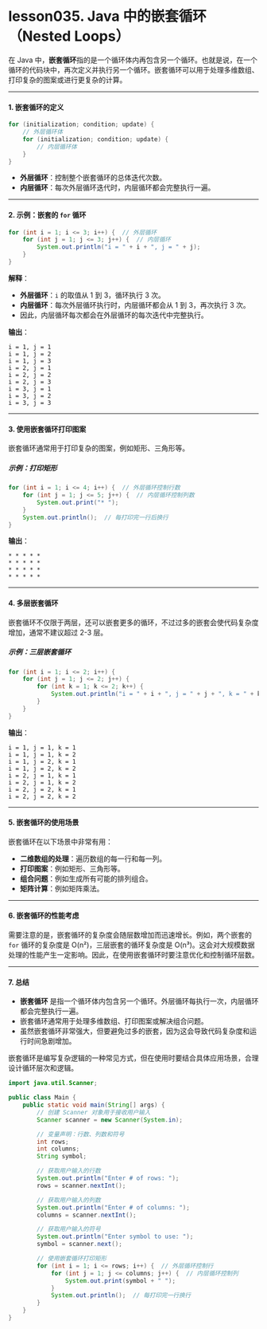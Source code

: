 # lesson035. Java 中的嵌套循环（Nested Loops）

在 Java 中，**嵌套循环**指的是一个循环体内再包含另一个循环。也就是说，在一个循环的代码块中，再次定义并执行另一个循环。嵌套循环可以用于处理多维数组、打印复杂的图案或进行更复杂的计算。

------

#### 1. 嵌套循环的定义

```java
for (initialization; condition; update) {
    // 外层循环体
    for (initialization; condition; update) {
        // 内层循环体
    }
}
```

- **外层循环**：控制整个嵌套循环的总体迭代次数。
- **内层循环**：每次外层循环迭代时，内层循环都会完整执行一遍。

------

#### 2. 示例：嵌套的 `for` 循环

```java
for (int i = 1; i <= 3; i++) {  // 外层循环
    for (int j = 1; j <= 3; j++) {  // 内层循环
        System.out.println("i = " + i + ", j = " + j);
    }
}
```

**解释**：

- **外层循环**：`i` 的取值从 1 到 3，循环执行 3 次。
- **内层循环**：每次外层循环执行时，内层循环都会从 1 到 3，再次执行 3 次。
- 因此，内层循环每次都会在外层循环的每次迭代中完整执行。

**输出**：

```plain
i = 1, j = 1
i = 1, j = 2
i = 1, j = 3
i = 2, j = 1
i = 2, j = 2
i = 2, j = 3
i = 3, j = 1
i = 3, j = 2
i = 3, j = 3
```

------

#### 3. 使用嵌套循环打印图案

嵌套循环通常用于打印复杂的图案，例如矩形、三角形等。

##### 示例：打印矩形

```java
for (int i = 1; i <= 4; i++) {  // 外层循环控制行数
    for (int j = 1; j <= 5; j++) {  // 内层循环控制列数
        System.out.print("* ");
    }
    System.out.println();  // 每打印完一行后换行
}
```

**输出**：

```plain
* * * * * 
* * * * * 
* * * * * 
* * * * *
```

------

#### 4. 多层嵌套循环

嵌套循环不仅限于两层，还可以嵌套更多的循环，不过过多的嵌套会使代码复杂度增加，通常不建议超过 2-3 层。

##### 示例：三层嵌套循环

```java
for (int i = 1; i <= 2; i++) {
    for (int j = 1; j <= 2; j++) {
        for (int k = 1; k <= 2; k++) {
            System.out.println("i = " + i + ", j = " + j + ", k = " + k);
        }
    }
}
```

**输出**：

```plain
i = 1, j = 1, k = 1
i = 1, j = 1, k = 2
i = 1, j = 2, k = 1
i = 1, j = 2, k = 2
i = 2, j = 1, k = 1
i = 2, j = 1, k = 2
i = 2, j = 2, k = 1
i = 2, j = 2, k = 2
```

------

#### 5. 嵌套循环的使用场景

嵌套循环在以下场景中非常有用：

- **二维数组的处理**：遍历数组的每一行和每一列。
- **打印图案**：例如矩形、三角形等。
- **组合问题**：例如生成所有可能的排列组合。
- **矩阵计算**：例如矩阵乘法。

------

#### 6. 嵌套循环的性能考虑

需要注意的是，嵌套循环的复杂度会随层数增加而迅速增长。例如，两个嵌套的 `for` 循环的复杂度是 O(n²)，三层嵌套的循环复杂度是 O(n³)。这会对大规模数据处理的性能产生一定影响。因此，在使用嵌套循环时要注意优化和控制循环层数。

------

#### 7. 总结

- **嵌套循环** 是指一个循环体内包含另一个循环。外层循环每执行一次，内层循环都会完整执行一遍。
- 嵌套循环通常用于处理多维数组、打印图案或解决组合问题。
- 虽然嵌套循环非常强大，但要避免过多的嵌套，因为这会导致代码复杂度和运行时间急剧增加。

嵌套循环是编写复杂逻辑的一种常见方式，但在使用时要结合具体应用场景，合理设计循环层次和逻辑。



```java
import java.util.Scanner;

public class Main {
    public static void main(String[] args) {
        // 创建 Scanner 对象用于接收用户输入
        Scanner scanner = new Scanner(System.in);

        // 变量声明：行数、列数和符号
        int rows;
        int columns;
        String symbol;

        // 获取用户输入的行数
        System.out.println("Enter # of rows: ");
        rows = scanner.nextInt();

        // 获取用户输入的列数
        System.out.println("Enter # of columns: ");
        columns = scanner.nextInt();

        // 获取用户输入的符号
        System.out.println("Enter symbol to use: ");
        symbol = scanner.next();

        // 使用嵌套循环打印矩形
        for (int i = 1; i <= rows; i++) {  // 外层循环控制行
            for (int j = 1; j <= columns; j++) {  // 内层循环控制列
                System.out.print(symbol + " ");
            }
            System.out.println();  // 每打印完一行换行
        }
    }
}
```